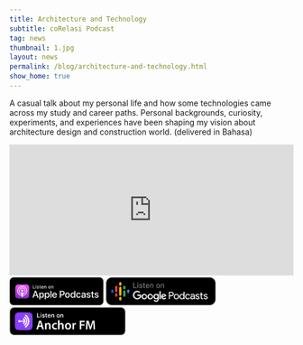 ```yaml
---
title: Architecture and Technology
subtitle: coRelasi Podcast
tag: news
thumbnail: 1.jpg
layout: news
permalink: /blog/architecture-and-technology.html
show_home: true
---
```

A casual talk about my personal life and how some technologies came across my study and career paths. Personal backgrounds, curiosity, experiments, and experiences have been shaping my vision about architecture design and construction world. (delivered in Bahasa)

<div>
<iframe src="https://open.spotify.com/embed/episode/3hdHdtP7IeWs3OAjhyLNYN" width="100%" height="232" frameborder="0" allowtransparency="true" allow="encrypted-media"></iframe>
<a href="https://podcasts.apple.com/id/podcast/56-arsitektur-dan-teknologi/id1514624549?i=1000522582428"><img style="height:50px;" src="/images/news/apple-podcast.png"/></a>
<a href="https://podcasts.google.com/feed/aHR0cHM6Ly9hbmNob3IuZm0vcy8yMGE3NDI1MC9wb2RjYXN0L3Jzcw/episode/MTcyYjc2ZTktYjAzYy00NzhlLWIxMjMtOTA2OWU3MTFjNjNi?sa=X&ved=0CAUQkfYCahcKEwjYz4W2gtvwAhUAAAAAHQAAAAAQAQ"><img style="height:50px;" src="/images/news/google-podcast.png"/></a>
<a href="https://anchor.fm/corelasi/episodes/56-Arsitektur-Dan-Teknologi-e10m95q"><img style="height:50px;" src="/images/news/anchorfm.png"/></a>